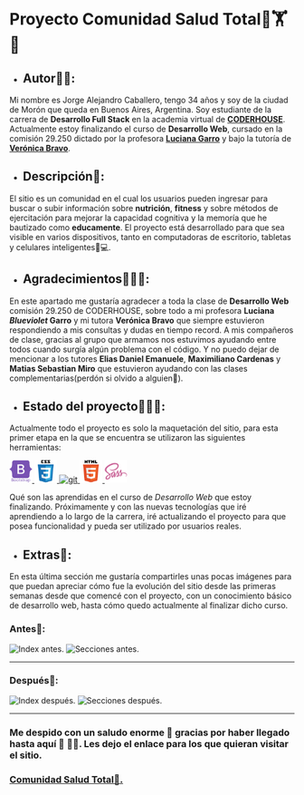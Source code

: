 # Proyecto Comunidad Salud Total🥦🏋️🧠
- ## Autor🧔🏻:
Mi nombre es Jorge Alejandro Caballero, tengo 34 años y soy de la ciudad de Morón que queda en Buenos Aires, Argentina. Soy estudiante de la carrera de **Desarrollo Full Stack** en la academia virtual de **[CODERHOUSE](https://www.coderhouse.com/ "CODERHOUSE")**. Actualmente estoy finalizando el curso de **Desarrollo Web**, cursado en la comisión 29.250 dictado por la profesora **[Luciana Garro](https://www.linkedin.com/in/luciana-garro/)** y bajo la tutoría de **[Verónica Bravo](https://www.linkedin.com/in/veronica-bravo-rrhh-dw/)**.

- ## Descripción🧾:
El sitio es un comunidad en el cual los usuarios pueden ingresar para buscar o subir información sobre **nutrición**, **fitness** y sobre métodos de ejercitación para mejorar la capacidad cognitiva y la memoría que he bautizado como **educamente**. El proyecto está desarrollado para que sea visible en varios dispositivos, tanto en computadoras de escritorio, tabletas y celulares inteligentes📱💻.
- ## Agradecimientos🙇🏻‍♂️:
En este apartado me gustaría agradecer a toda la clase de **Desarrollo Web** comisión 29.250 de CODERHOUSE, sobre todo a mi profesora **Luciana *Blueviolet* Garro** y mi tutora **Verónica Bravo** que siempre estuvieron respondiendo a mis consultas y dudas en tiempo record. A mis compañeros de clase, gracias al grupo que armamos nos estuvimos ayudando entre todos cuando surgía algún problema con el código. Y no puedo dejar de mencionar a los tutores **Elias Daniel Emanuele**, **Maximiliano Cardenas** y **Matias Sebastian Miro** que estuvieron ayudando con las clases complementarias(perdón si olvido a alguien🙏).
- ## Estado del proyecto👨🏻‍💻:
 Actualmente todo el proyecto es solo la maquetación del sitio, para esta primer etapa en la que se encuentra se utilizaron las siguientes herramientas: 
 <p align="left"> <a href="https://getbootstrap.com" target="_blank" rel="noreferrer"> <img src="https://raw.githubusercontent.com/devicons/devicon/master/icons/bootstrap/bootstrap-plain-wordmark.svg" alt="bootstrap" width="40" height="40"/> </a> <a href="https://www.w3schools.com/css/" target="_blank" rel="noreferrer"> <img src="https://raw.githubusercontent.com/devicons/devicon/master/icons/css3/css3-original-wordmark.svg" alt="css3" width="40" height="40"/> </a> <a href="https://git-scm.com/" target="_blank" rel="noreferrer"> <img src="https://www.vectorlogo.zone/logos/git-scm/git-scm-icon.svg" alt="git" width="40" height="40"/> </a> <a href="https://www.w3.org/html/" target="_blank" rel="noreferrer"> <img src="https://raw.githubusercontent.com/devicons/devicon/master/icons/html5/html5-original-wordmark.svg" alt="html5" width="40" height="40"/> </a> <a href="https://sass-lang.com" target="_blank" rel="noreferrer"> <img src="https://raw.githubusercontent.com/devicons/devicon/master/icons/sass/sass-original.svg" alt="sass" width="40" height="40"/> </a> </p>
 
 Qué son las aprendidas en el curso de *Desarrollo Web* que estoy finalizando. Próximamente y con las nuevas tecnologías que iré aprendiendo a lo largo de la carrera, iré actualizando el proyecto para que posea funcionalidad y pueda ser utilizado por usuarios reales.
- ## Extras🎊:
En esta última sección me gustaría compartirles unas pocas imágenes para que puedan apreciar cómo fue la evolución del sitio desde las primeras semanas desde que comencé con el proyecto, con un conocimiento básico de desarrollo web, hasta cómo quedo actualmente al finalizar dicho curso.
### Antes👶:
![Index antes.](https://i.ibb.co/XVrpKPr/index-Antes.jpg "Index antes")
![Secciones antes.](https://i.ibb.co/9YyvL0y/secciones-Antes.jpg "Secciones antes.")

------------


### Después🚀:
![Index después.](https://i.ibb.co/brRHytX/index-Despues.jpg "Index después")
![Secciones después.](https://i.ibb.co/D5NVK05/secciones-Despues.jpg "Secciones después.")

------------
### Me despido con un saludo enorme 🙌 gracias por haber llegado hasta aquí 🥰 🙋‍♂️. Les dejo el enlace para los que quieran visitar el sitio.
### [Comunidad Salud Total📌.](https://comunidad-saludtotal.netlify.app/#up "Comunidad Salud Total.")
